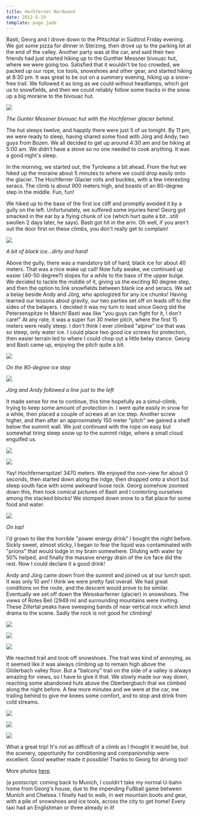 ```yaml
---
title: Hochferner Nordwand
date: 2012-5-19
template: page.jade
---
```


Basti, Georg and I drove down to the Pfitschtal in Südtirol Friday evening.
We got some pizza for dinner in Sterzing, then drove up to the parking
lot at the end of the valley. Another party was at the car, and said their
two friends had just started hiking up to the Gunther Messner bivouac hut,
where we were going too. Satisfied that it wouldn't be too crowded, we
packed up our rope, ice tools, snowshoes and other gear, and started hiking
at 8:30 pm. It was great to be out on a summery evening, hiking up a snow-free
trail. We followed it as long as we could without headlamps, which got
us to snowfields, and then we could reliably follow some tracks in the
snow up a big moraine to the bivouac hut.
  
  
[![](http://farm8.static.flickr.com/7072/7236145624_dc27949543_b.jpg)](http://www.flickr.com/photos/ripsawridge/7236145624/)
  
_The Gunter Messner bivouac hut with the Hochferner glacier behind_.
  
  
The hut sleeps twelve, and happily there were just 5 of us tonight. By
11 pm, we were ready to sleep, having shared some food with Jörg and Andy,
two guys from Bozen. We all decided to get up around 4:30 am and be hiking
at 5:00 am. We didn't have a stove so no one needed to cook anything. It
was a good night's sleep.
  
  
In the morning, we started out, the Tyroleans a bit ahead. From the hut
we hiked up the moraine about 5 minutes to where we could drop easily onto
the glacier. The Hochferner Glacier rolls and buckles, with a few interesting
seracs. The climb is about 900 meters high, and boasts of an 80-degree
step in the middle. Fun, fun!
  
  
We hiked up to the base of the first ice cliff and promptly avoided it
by a gully on the left. Unfortunately, we suffered some injuries here!
Georg got smacked in the ear by a flying chunk of ice (which hurt quite
a bit...still swollen 2 days later, he says). Basti got hit in the arm.
Oh well, if you aren't out the door first on these climbs, you don't really
get to complain!
  
  
[![](http://farm6.static.flickr.com/5194/7236153256_0517c54bcd_b.jpg)](http://www.flickr.com/photos/ripsawridge/7236153256/)
  
_A bit of black ice...dirty and hard!_
  
  
Above the gully, there was a mandatory bit of hard, black ice for about
40 meters. That was a nice wake up call! Now fully awake, we continued
up easier (40-50 degree?) slopes for a while to the base of the upper bulge.
We decided to tackle the middle of it, giving us the exciting 80 degree
step, and then the option to link snowfields between blank ice and seracs.
We set a belay beside Andy and Jörg, who apologized for any ice chunks!
Having learned our lessons about gravity, our two parties set off on leads
off to the sides of the belayers. I decided it was my turn to lead since
Georg did the Petersenspitze in March! Basti was like "you guys can fight
for it, I don't care!" At any rate, it was a super fun 30 meter pitch,
where the first 15 meters were really steep. I don't think I ever climbed
"alpine" ice that was so steep, only water ice. I could place two good
ice screws for protection, then easier terrain led to where I could chop
out a little belay stance. Georg and Basti came up, enjoying the pitch
quite a bit.
  
  
[![](http://farm8.static.flickr.com/7103/7236179976_81b9a0eb18_b.jpg)](http://www.flickr.com/photos/ripsawridge/7236179976/)
  
_On the 80-degree ice step_
  
  
[![](http://farm8.static.flickr.com/7215/7236189306_c438c6e007_b.jpg)](http://www.flickr.com/photos/ripsawridge/7236189306/)
  
_Jörg and Andy followed a line just to the left_
  
  
It made sense for me to continue, this time hopefully as a simul-climb,
trying to keep some amount of protection in. I went quite easily in snow
for a while, then placed a couple of screws at an ice step. Another screw
higher, and then after an approximately 150 meter "pitch" we gained a shelf
below the summit wall. We just continued with the rope on easy but somewhat
tiring steep snow up to the summit ridge, where a small cloud engulfed
us.
  
  
[![](http://farm8.static.flickr.com/7101/7236198586_34d14f86df_b.jpg)](http://www.flickr.com/photos/ripsawridge/7236198586/)
  
[![](http://farm8.static.flickr.com/7072/7236212458_b6d4cb5d2d_b.jpg)](http://www.flickr.com/photos/ripsawridge/7236212458/)
  
  
Yay! Hochfernerspitze! 3470 meters. We enjoyed the non-view for about
0 seconds, then started down along the ridge, then dropped onto a short
but steep south face with some awkward loose rock. Georg somehow zoomed
down this, then took comical pictures of Basti and I contorting ourselves
among the stacked blocks! We stomped down snow to a flat place for some
food and water.
  
  
[![](http://farm9.static.flickr.com/8152/7236218606_48d314e8d1_b.jpg)](http://www.flickr.com/photos/ripsawridge/7236218606/)
  
_On top!_
  
  
I'd grown to like the horrible "power energy drink" I bought the night
before. Sickly sweet, almost sticky, I began to fear the liquid was contaminated
with "prions" that would lodge in my brain somewhere. Diluting with water
by 50% helped, and finally the massive energy drain of the ice face did
the rest. Now I could declare it a good drink!
  
  
Andy and Jörg came down from the summit and joined us at our lunch spot.
It was only 10 am! I think we were pretty fast overall. We had great conditions
on the route, and the descent would prove to be similar. Eventually we
set off down the Weisskarferner (glacier) in snowshoes. The views of Rotes
Beil (2949 m) and surrounding mountains were inviting. These Zillertal
peaks have sweeping bands of near vertical rock which lend drama to the
scene. Sadly the rock is not good for climbing!
  
  
[![](http://farm6.static.flickr.com/5343/7236223762_1a6105688e_b.jpg)](http://www.flickr.com/photos/ripsawridge/7236223762/)
  
[![](http://farm8.static.flickr.com/7239/7236235820_553d65d9e0_b.jpg)](http://www.flickr.com/photos/ripsawridge/7236235820/)
  
[![](http://farm9.static.flickr.com/8146/7236230008_73e503b3f1_b.jpg)](http://www.flickr.com/photos/ripsawridge/7236230008/)
  
  
We reached trail and took off snowshoes. The trail was kind of annoying,
as it seemed like it was always climbing up to remain high above the Gliderbach
valley floor. But a "balcony" trail on the side of a valley is always amazing
for views, so I have to give it that. We slowly made our way down, reaching
some abandoned huts above the Oberbergbach that we climbed along the night
before. A few more minutes and we were at the car, me trailing behind to
give me knees some comfort, and to stop and drink from cold streams.
  
  
[![](http://farm8.static.flickr.com/7080/7236239884_51cd0a9af8_b.jpg)](http://www.flickr.com/photos/ripsawridge/7236239884/)
  
[![](http://farm8.static.flickr.com/7240/7236247840_3aa5473a44_b.jpg)](http://www.flickr.com/photos/ripsawridge/7236247840/)
  
[![](http://farm8.static.flickr.com/7086/7236261442_c25d2ab88d_b.jpg)](http://www.flickr.com/photos/ripsawridge/7236261442/)
  
  
What a great trip! It's not as difficult of a climb as I thought it would
be, but the scenery, opportunity for conditioning and companionship were
excellent. Good weather made it possible! Thanks to Georg for driving too!
  
  
More photos [here](http://www.flickr.com/photos/ripsawridge/sets/72157629818782212/).
  
  
(a postscript: coming back to Munich, I couldn't take my normal U-bahn
home from Georg's house, due to the impending Fußball game between Munich
and Chelsea. I finally had to walk, in wet mountain boots and gear, with
a pile of snowshoes and ice tools, across the city to get home! Every taxi
had an Englishman or three already in it!
